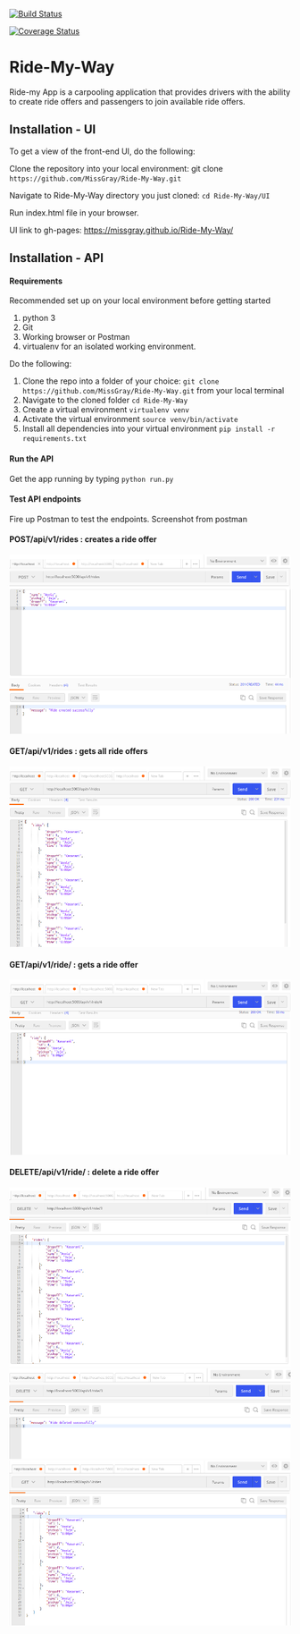[![Build Status](https://travis-ci.org/MissGray/Ride-My-Way.svg?branch=develop)](https://travis-ci.org/MissGray/Ride-My-Way)

[![Coverage Status](https://coveralls.io/repos/github/MissGray/Ride-My-Way/badge.svg?branch=develop)](https://coveralls.io/github/MissGray/Ride-My-Way?branch=develop)



# Ride-My-Way

Ride-my App is a carpooling application that provides drivers with the ability to create ride offers
and passengers to join available ride offers.

## Installation - UI

To get a view of the front-end UI, do the following: 

Clone the repository into your local environment:   git clone ` https://github.com/MissGray/Ride-My-Way.git `

Navigate to Ride-My-Way directory you just cloned:  `cd Ride-My-Way/UI` 

Run index.html file in your browser. 

UI link to gh-pages:
https://missgray.github.io/Ride-My-Way/


## Installation - API 

#### Requirements
Recommended set up on your local environment before getting started

1. python 3
2. Git
3. Working browser or Postman
4. virtualenv for an isolated working environment. 

Do the following:

1. Clone the repo into a folder of your choice: `git clone https://github.com/MissGray/Ride-My-Way.git` from your local terminal
2. Navigate to the cloned folder `cd Ride-My-Way`
3. Create a virtual environment `virtualenv venv`
4. Activate the virtual environment  `source venv/bin/activate`
5. Install all dependencies into your virtual environment `pip install -r requirements.txt `

#### Run the API
Get the app running by typing `python run.py`

#### Test API endpoints
Fire up Postman to test the endpoints. 
Screenshot from postman
#### POST/api/v1/rides : creates a ride offer
![Alt postman](/screenshots/createride.png)

#### GET/api/v1/rides : gets all ride offers
![Alt postman](/screenshots/getrides.png)

#### GET/api/v1/ride/<ride-id> : gets a ride offer
![Alt postman](/screenshots/getride.png)

#### DELETE/api/v1/ride/<ride-id> : delete a ride offer

![Alt postman](/screenshots/del1.png)
![Alt postman](/screenshots/del2.png)
![Alt postman](/screenshots/deleted.png)



